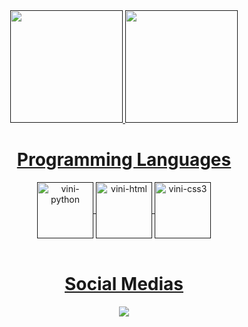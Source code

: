 <div align="center">
  <a href="">
  <img height="180em" src="https://github-readme-stats.vercel.app/api?username=ViniciusRodrigues7&show_icons=true&theme=dark&include_all_commits=true&count_private=true"/>
  <img height="180em" src="https://github-readme-stats.vercel.app/api/top-langs/?username=ViniciusRodrigues7&layout=compact&langs_count=16&theme=dark"/>
</div>

##

<div style="display: inline_block" align="center">
  <h1>Programming Languages</h1>
  <img align="center" alt="vini-python" height="90" width="90" src="https://cdn.jsdelivr.net/gh/devicons/devicon/icons/python/python-original-wordmark.svg"/>
  <img align="center" alt="vini-html" height="90" width="90" src="https://cdn.jsdelivr.net/gh/devicons/devicon/icons/html5/html5-plain-wordmark.svg"/>
  <img align="center" alt="vini-css3" height="90" width="90" src="https://cdn.jsdelivr.net/gh/devicons/devicon/icons/css3/css3-plain-wordmark.svg"/><br><br>
  
##

<div>
  <h1>Social Medias</h1>
  <a href="https://www.linkedin.com/in/santosvinicius10/" target="_blank"><img src="https://img.shields.io/badge/LinkedIn-0077B5?style=for-the-badge&logo=linkedin&logoColor=white" target="_self"></a>
